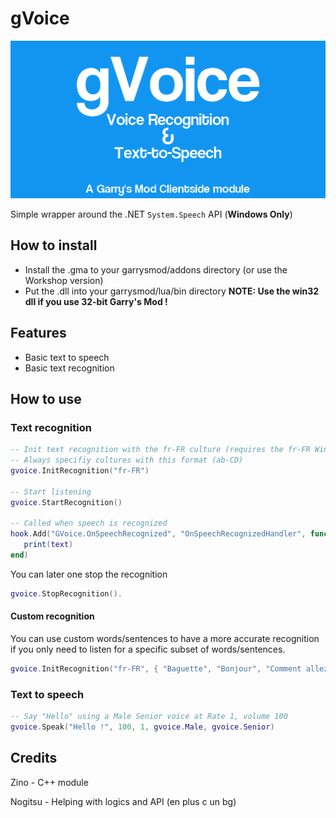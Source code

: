 gVoice
================

![](logo.png)

Simple wrapper around the .NET `System.Speech` API (**Windows Only**)

## How to install
- Install the .gma to your garrysmod/addons directory (or use the Workshop version)
- Put the .dll into your garrysmod/lua/bin directory
**NOTE: Use the win32 dll if you use 32-bit Garry's Mod !**

## Features
- Basic text to speech
- Basic text recognition

## How to use

### Text recognition

```lua
-- Init text recognition with the fr-FR culture (requires the fr-FR Windows language pack!)
-- Always specifiy cultures with this format (ab-CD)
gvoice.InitRecognition("fr-FR")

-- Start listening
gvoice.StartRecognition()

-- Called when speech is recognized
hook.Add("GVoice.OnSpeechRecognized", "OnSpeechRecognizedHandler", function(text)
   print(text)
end)

```

You can later one stop the recognition
```lua
gvoice.StopRecognition().
```

#### Custom recognition

You can use custom words/sentences to have a more accurate recognition if you only need to listen for a specific subset of words/sentences.
```lua
gvoice.InitRecognition("fr-FR", { "Baguette", "Bonjour", "Comment allez-vous ?" })
```

### Text to speech

```lua
-- Say "Hello" using a Male Senior voice at Rate 1, volume 100
gvoice.Speak("Hello !", 100, 1, gvoice.Male, gvoice.Senior)
```

## Credits
Zino - C++ module

Nogitsu - Helping with logics and API (en plus c un bg)
